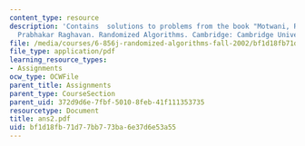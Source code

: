 ```yaml
---
content_type: resource
description: 'Contains  solutions to problems from the book "Motwani, Rajeez, and
  Prabhakar Raghavan. Randomized Algorithms. Cambridge: Cambridge University Press,1995."'
file: /media/courses/6-856j-randomized-algorithms-fall-2002/bf1d18fb71d77bb773ba6e37d6e53a55_ans2.pdf
file_type: application/pdf
learning_resource_types:
- Assignments
ocw_type: OCWFile
parent_title: Assignments
parent_type: CourseSection
parent_uid: 372d9d6e-7fbf-5010-8feb-41f111353735
resourcetype: Document
title: ans2.pdf
uid: bf1d18fb-71d7-7bb7-73ba-6e37d6e53a55
---
```

